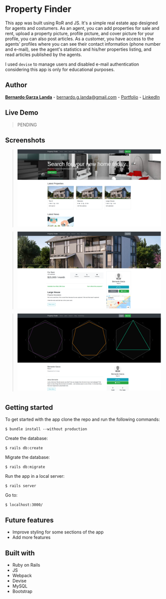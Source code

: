 # Property Finder
This app was built using RoR and JS. It's a simple real estate app designed for agents and costumers. As an agent, you can add properties for sale and rent, upload a property picture, profile picture, and cover picture for your profile, you can also post articles. As a customer, you have access to the agents' profiles where you can see their contact information (phone number and e-mail), see the agent's statistics and his/her properties listing, and read articles published by the agents.

I used `devise` to manage users and disabled e-mail authentication considering this app is only for educational purposes.


## Author

**[Bernardo Garza Landa](https://bernardogarza.me/)** - bernardo.g.landa@gmail.com - [Portfolio](https://bernardogarza.me) - [LinkedIn](https://www.linkedin.com/in/bernardo-g-landa/)

## Live Demo

> PENDING

## Screenshots

> ![Property Finder](homepage-screenshot.png?raw=true "Property Finder")


> ![Property Finder](property-screenshot.png?raw=true "Property Finder")

> ![Property Finder](profile-screenshot.png?raw=true "Property Finder")

#


## Getting started
To get started with the app clone the repo and run the following commands:
```
$ bundle install --without production
```
Create the database:
```
$ rails db:create
```
Migrate the database:
```
$ rails db:migrate
```
Run the app in a local server:
```
$ rails server
```
Go to:
```
$ localhost:3000/
```

## Future features
- Improve styling for some sections of the app
- Add more features

## Built with
- Ruby on Rails
- JS
- Webpack
- Devise
- MySQL
- Bootstrap
